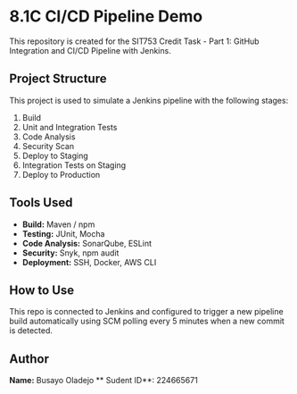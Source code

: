 # 8.1C CI/CD Pipeline Demo

This repository is created for the SIT753 Credit Task - Part 1: GitHub Integration and CI/CD Pipeline with Jenkins.

## Project Structure

This project is used to simulate a Jenkins pipeline with the following stages:

1. Build
2. Unit and Integration Tests
3. Code Analysis
4. Security Scan
5. Deploy to Staging
6. Integration Tests on Staging
7. Deploy to Production

## Tools Used

- **Build:** Maven / npm
- **Testing:** JUnit, Mocha
- **Code Analysis:** SonarQube, ESLint
- **Security:** Snyk, npm audit
- **Deployment:** SSH, Docker, AWS CLI

## How to Use

This repo is connected to Jenkins and configured to trigger a new pipeline build automatically using SCM polling every 5 minutes when a new commit is detected.

## Author

**Name:** Busayo Oladejo
** Sudent ID**: 224665671


